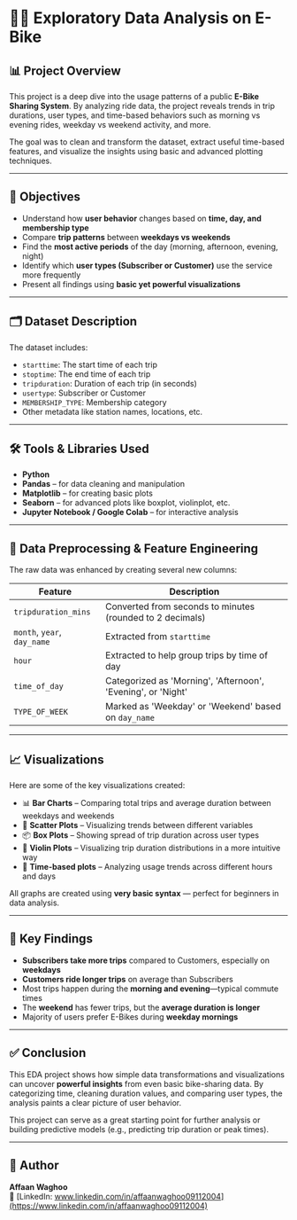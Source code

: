 # 🚴‍♂️ Exploratory Data Analysis on E-Bike 

## 📊 Project Overview

This project is a deep dive into the usage patterns of a public **E-Bike Sharing System**. By analyzing ride data, the project reveals trends in trip durations, user types, and time-based behaviors such as morning vs evening rides, weekday vs weekend activity, and more.

The goal was to clean and transform the dataset, extract useful time-based features, and visualize the insights using basic and advanced plotting techniques.

---

## 🧠 Objectives

- Understand how **user behavior** changes based on **time, day, and membership type**
- Compare **trip patterns** between **weekdays vs weekends**
- Find the **most active periods** of the day (morning, afternoon, evening, night)
- Identify which **user types (Subscriber or Customer)** use the service more frequently
- Present all findings using **basic yet powerful visualizations**

---

## 🗂️ Dataset Description

The dataset includes:

- `starttime`: The start time of each trip  
- `stoptime`: The end time of each trip  
- `tripduration`: Duration of each trip (in seconds)  
- `usertype`: Subscriber or Customer  
- `MEMBERSHIP_TYPE`: Membership category  
- Other metadata like station names, locations, etc.

---

## 🛠️ Tools & Libraries Used

- **Python**
- **Pandas** – for data cleaning and manipulation
- **Matplotlib** – for creating basic plots
- **Seaborn** – for advanced plots like boxplot, violinplot, etc.
- **Jupyter Notebook / Google Colab** – for interactive analysis

---

## 🔧 Data Preprocessing & Feature Engineering

The raw data was enhanced by creating several new columns:

| Feature | Description |
|--------|-------------|
| `tripduration_mins` | Converted from seconds to minutes (rounded to 2 decimals) |
| `month`, `year`, `day_name` | Extracted from `starttime` |
| `hour` | Extracted to help group trips by time of day |
| `time_of_day` | Categorized as 'Morning', 'Afternoon', 'Evening', or 'Night' |
| `TYPE_OF_WEEK` | Marked as 'Weekday' or 'Weekend' based on `day_name` |

---

## 📈 Visualizations

Here are some of the key visualizations created:

- 📊 **Bar Charts** – Comparing total trips and average duration between weekdays and weekends
- 🎯 **Scatter Plots** – Visualizing trends between different variables
- 📦 **Box Plots** – Showing spread of trip duration across user types
- 🎻 **Violin Plots** – Visualizing trip duration distributions in a more intuitive way
- 🟰 **Time-based plots** – Analyzing usage trends across different hours and days

All graphs are created using **very basic syntax** — perfect for beginners in data analysis.

---

## 📌 Key Findings

- **Subscribers take more trips** compared to Customers, especially on **weekdays**
- **Customers ride longer trips** on average than Subscribers
- Most trips happen during the **morning and evening**—typical commute times
- The **weekend** has fewer trips, but the **average duration is longer**
- Majority of users prefer E-Bikes during **weekday mornings**

---

## ✅ Conclusion

This EDA project shows how simple data transformations and visualizations can uncover **powerful insights** from even basic bike-sharing data. By categorizing time, cleaning duration values, and comparing user types, the analysis paints a clear picture of user behavior.

This project can serve as a great starting point for further analysis or building predictive models (e.g., predicting trip duration or peak times).

---

## 👤 Author

**Affaan Waghoo**  
🔗 [LinkedIn: www.linkedin.com/in/affaanwaghoo09112004](https://www.linkedin.com/in/affaanwaghoo09112004)
